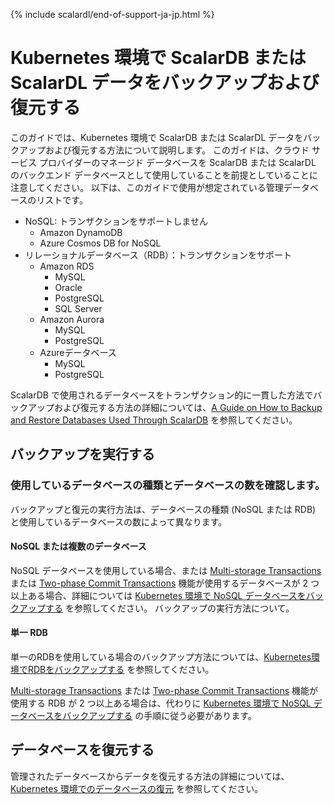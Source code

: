 {% include scalardl/end-of-support-ja-jp.html %}

# Kubernetes 環境で ScalarDB または ScalarDL データをバックアップおよび復元する

このガイドでは、Kubernetes 環境で ScalarDB または ScalarDL データをバックアップおよび復元する方法について説明します。 このガイドは、クラウド サービス プロバイダーのマネージド データベースを ScalarDB または ScalarDL のバックエンド データベースとして使用していることを前提としていることに注意してください。 以下は、このガイドで使用が想定されている管理データベースのリストです。

* NoSQL: トランザクションをサポートしません
    * Amazon DynamoDB
    * Azure Cosmos DB for NoSQL
* リレーショナルデータベース（RDB）：トランザクションをサポート
  * Amazon RDS 
    * MySQL
    * Oracle
    * PostgreSQL
    * SQL Server
  * Amazon Aurora
    * MySQL
    * PostgreSQL
  * Azureデータベース
    * MySQL
    * PostgreSQL

ScalarDB で使用されるデータベースをトランザクション的に一貫した方法でバックアップおよび復元する方法の詳細については、[A Guide on How to Backup and Restore Databases Used Through ScalarDB](https://github.com/scalar-labs/scalardb/blob/master/docs/backup-restore.md) を参照してください。

## バックアップを実行する

### 使用しているデータベースの種類とデータベースの数を確認します。

バックアップと復元の実行方法は、データベースの種類 (NoSQL または RDB) と使用しているデータベースの数によって異なります。

#### NoSQL または複数のデータベース

NoSQL データベースを使用している場合、または [Multi-storage Transactions](https://github.com/scalar-labs/scalardb/blob/master/docs/multi-storage-transactions.md) または [Two-phase Commit Transactions](https://github.com/scalar-labs/scalardb/blob/master/docs/two-phase-commit-transactions.md)  機能が使用するデータベースが 2 つ以上ある場合、詳細については [Kubernetes 環境で NoSQL データベースをバックアップする](BackupNoSQL.md) を参照してください。 バックアップの実行方法について。

#### 単一 RDB

単一のRDBを使用している場合のバックアップ方法については、[Kubernetes環境でRDBをバックアップする](BackupRDB.md) を参照してください。

[Multi-storage Transactions](https://github.com/scalar-labs/scalardb/blob/master/docs/multi-storage-transactions.md) または [Two-phase Commit Transactions](https://github.com/scalar-labs/scalardb/blob/master/docs/two-phase-commit-transactions.md) 機能が使用する RDB が 2 つ以上ある場合は、代わりに [Kubernetes 環境で NoSQL データベースをバックアップする](BackupNoSQL.md) の手順に従う必要があります。

## データベースを復元する

管理されたデータベースからデータを復元する方法の詳細については、[Kubernetes 環境でのデータベースの復元](RestoreDatabase.md) を参照してください。
